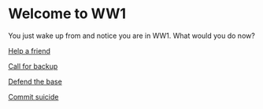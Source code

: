 # Welcome to WW1
You just wake up from and notice you are in WW1. What would you do now?

[Help a friend](help-friend/help-friend.md)

[Call for backup](call-backup/call-backup.md)

[Defend the base](defend/defend.md)

[Commit suicide](suicide/suicide.md)
